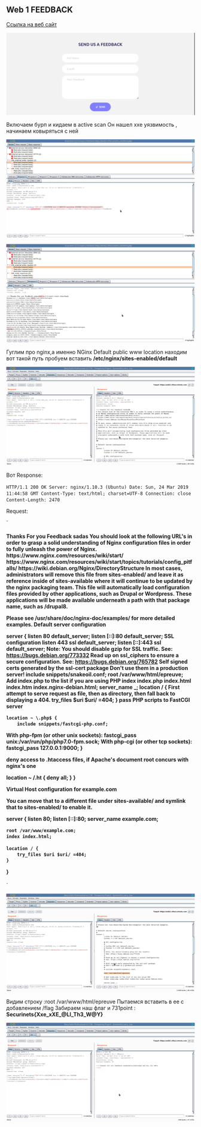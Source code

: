 ## Web 1 FEEDBACK
[Ссылка на веб сайт](https://web2.ctfsecurinets.com/)

![](https://github.com/Boringdreams/writeup/blob/master/securinets/FEEDBACK/png/website.png)

Включаем бурп и кидаем в active scan
Он нашел xxe уязвимость , начинаем ковыряться с ней

![](https://github.com/Boringdreams/writeup/blob/master/securinets/FEEDBACK/png/web1.png)

![](https://github.com/Boringdreams/writeup/blob/master/securinets/FEEDBACK/png/web1_2screen.png)

Гуглим про nginx,а именно NGinx Default public www location
находим вот такой путь пробуем вставить 
**/etc/nginx/sites-enabled/default**

![](https://github.com/Boringdreams/writeup/blob/master/securinets/FEEDBACK/png/web1_3.png)

Вот Response:

`
HTTP/1.1 200 OK
Server: nginx/1.10.3 (Ubuntu)
Date: Sun, 24 Mar 2019 11:44:58 GMT
Content-Type: text/html; charset=UTF-8
Connection: close
Content-Length: 2470
`

Request:

`
<h4>Thanks For you Feedback sadas
 You should look at the following URL's in order to grasp a solid understanding
 of Nginx configuration files in order to fully unleash the power of Nginx.
 https://www.nginx.com/resources/wiki/start/
 https://www.nginx.com/resources/wiki/start/topics/tutorials/config_pitfalls/
 https://wiki.debian.org/Nginx/DirectoryStructure
 In most cases, administrators will remove this file from sites-enabled/ and
 leave it as reference inside of sites-available where it will continue to be
 updated by the nginx packaging team.
 This file will automatically load configuration files provided by other
 applications, such as Drupal or Wordpress. These applications will be made
 available underneath a path with that package name, such as /drupal8.

 Please see /usr/share/doc/nginx-doc/examples/ for more detailed examples.
 Default server configuration

server {
	listen 80 default_server;
	listen [::]:80 default_server;
 SSL configuration
 listen 443 ssl default_server;
 listen [::]:443 ssl default_server;
 Note: You should disable gzip for SSL traffic.
 See: https://bugs.debian.org/773332
 Read up on ssl_ciphers to ensure a secure configuration.
 See: https://bugs.debian.org/765782
 Self signed certs generated by the ssl-cert package
 Don't use them in a production server!
 include snippets/snakeoil.conf;
	root /var/www/html/epreuve;
 Add index.php to the list if you are using PHP
	index index.php index.html index.htm index.nginx-debian.html;
	server_name _;
	location / {
 First attempt to serve request as file, then
 as directory, then fall back to displaying a 404.
		try_files $uri $uri/ =404;
	}
 pass PHP scripts to FastCGI server

	location ~ \.php$ {
		include snippets/fastcgi-php.conf;

 With php-fpm (or other unix sockets):
		fastcgi_pass unix:/var/run/php/php7.0-fpm.sock;
 With php-cgi (or other tcp sockets):
		fastcgi_pass 127.0.0.1:9000;
	}

 deny access to .htaccess files, if Apache's document root
 concurs with nginx's one

location ~ /\.ht {
	deny all;
}
}

 Virtual Host configuration for example.com

 You can move that to a different file under sites-available/ and symlink that
 to sites-enabled/ to enable it.

server {
	listen 80;
	listen [::]:80;
	server_name example.com;

	root /var/www/example.com;
	index index.html;

	location / {
		try_files $uri $uri/ =404;
	}
}
</h4>
`

![](https://github.com/Boringdreams/writeup/blob/master/securinets/FEEDBACK/png/web3_2.png)

Видим строку :root /var/www/html/epreuve 
Пытаемся вставить в ее с добавлением /flag 
Забираем наш флаг и 731point :
**Securinets{Xxe_xXE_@Ll_Th3_W@Y}**

![](https://github.com/Boringdreams/writeup/blob/master/securinets/FEEDBACK/png/web1_finish.png)


